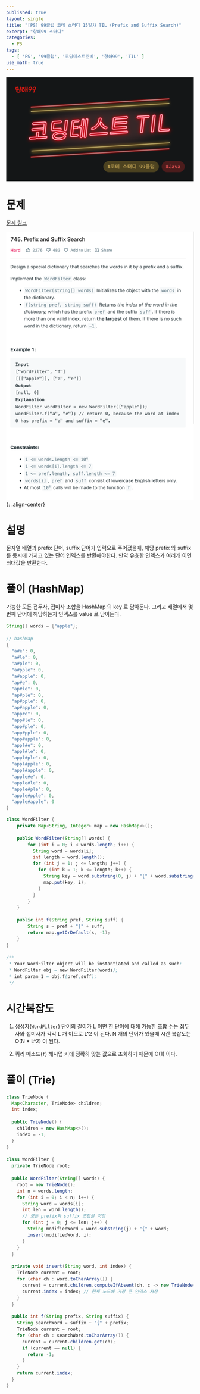 ```yaml
---
published: true
layout: single
title: "[PS] 99클럽 코테 스터디 15일차 TIL (Prefix and Suffix Search)"
excerpt: "항해99 스터디"
categories:
  - PS
tags:
  - [ 'PS', '99클럽', '코딩테스트준비', '항해99', 'TIL' ]
use_math: true
---
```


![img_3.png](https://github.com/zhtmr/static-files-for-posting/blob/main/static-files-for-posting/20240722/99club_TIL_thumbnail/%EA%B8%B0%EB%B3%B8%ED%98%951_java.png?raw=true)

# 문제 

[문제 링크](https://leetcode.com/problems/prefix-and-suffix-search/)

![img_3.png](https://github.com/zhtmr/static-files-for-posting/blob/main/static-files-for-posting/20240805/ex.png?raw=true){: .align-center}


# 설명
문자열 배열과 prefix 단어, suffix 단어가 입력으로 주어졌을때, 해당 prefix 와 suffix 를 동시에 가지고 있는 단어 인덱스를 반환해야한다.
만약 유효한 인덱스가 여러개 이면 최대값을 반환한다.

# 풀이 (HashMap)
가능한 모든 접두사, 접미사 조합을 HashMap 의 key 로 담아둔다. 그리고 배열에서 몇번째 단어에 해당하는지 인덱스를 value 로 담아둔다.

```java
String[] words = {"apple"};

// hashMap
{
  "a#e": 0,
  "a#le": 0,
  "a#ple": 0,
  "a#pple": 0,
  "a#apple": 0,
  "ap#e": 0,
  "ap#le": 0,
  "ap#ple": 0,
  "ap#pple": 0,
  "ap#apple": 0,
  "app#e": 0,
  "app#le": 0,
  "app#ple": 0,
  "app#pple": 0,
  "app#apple": 0,
  "appl#e": 0,
  "appl#le": 0,
  "appl#ple": 0,
  "appl#pple": 0,
  "appl#apple": 0,
  "apple#e": 0,
  "apple#le": 0,
  "apple#ple": 0,
  "apple#pple": 0,
  "apple#apple": 0
}
```

```java
class WordFilter {
    private Map<String, Integer> map = new HashMap<>();
    
    public WordFilter(String[] words) {
        for (int i = 0; i < words.length; i++) {
          String word = words[i];
          int length = word.length();
          for (int j = 1; j <= length; j++) {
            for (int k = 1; k <= length; k++) {
              String key = word.substring(0, j) + "{" + word.substring(length - k);
              map.put(key, i);
            }
          }
        }
    }
    
    public int f(String pref, String suff) {
        String s = pref + "{" + suff;
        return map.getOrDefault(s, -1);
    }
}

/**
 * Your WordFilter object will be instantiated and called as such:
 * WordFilter obj = new WordFilter(words);
 * int param_1 = obj.f(pref,suff);
 */
```

# 시간복잡도
1. 생성자(`WordFilter`)
단어의 길이가 L 이면 한 단어에 대해 가능한 조합 수는 접두사와 접미사가 각각 L 개 이므로 L^2 이 된다.
N 개의 단어가 있을때 시간 복잡도는 O(N * L^2) 이 된다.

2. 쿼리 메소드(`f`)
해시맵 키에 정확히 맞는 값으로 조회하기 때문에 O(1) 이다.

# 풀이 (Trie)
```java
class TrieNode {
  Map<Character, TrieNode> children;
  int index;

  public TrieNode() {
    children = new HashMap<>();
    index = -1;
  }
}

class WordFilter {
  private TrieNode root;

  public WordFilter(String[] words) {
    root = new TrieNode();
    int n = words.length;
    for (int i = 0; i < n; i++) {
      String word = words[i];
      int len = word.length();
      // 모든 prefix와 suffix 조합을 저장
      for (int j = 0; j <= len; j++) {
        String modifiedWord = word.substring(j) + "{" + word;
        insert(modifiedWord, i);
      }
    }
  }

  private void insert(String word, int index) {
    TrieNode current = root;
    for (char ch : word.toCharArray()) {
      current = current.children.computeIfAbsent(ch, c -> new TrieNode());
      current.index = index; // 현재 노드에 가장 큰 인덱스 저장
    }
  }

  public int f(String prefix, String suffix) {
    String searchWord = suffix + "{" + prefix;
    TrieNode current = root;
    for (char ch : searchWord.toCharArray()) {
      current = current.children.get(ch);
      if (current == null) {
        return -1;
      }
    }
    return current.index;
  }
}
```